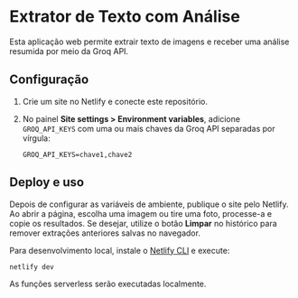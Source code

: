 # Extrator de Texto com Análise

Esta aplicação web permite extrair texto de imagens e receber uma análise resumida por meio da Groq API.

## Configuração

1. Crie um site no Netlify e conecte este repositório.
2. No painel **Site settings > Environment variables**, adicione `GROQ_API_KEYS` com uma ou mais chaves da Groq API separadas por vírgula:
   
   ```
   GROQ_API_KEYS=chave1,chave2
   ```

## Deploy e uso

Depois de configurar as variáveis de ambiente, publique o site pelo Netlify. Ao abrir a página, escolha uma imagem ou tire uma foto, processe-a e copie os resultados.
Se desejar, utilize o botão **Limpar** no histórico para remover extrações anteriores salvas no navegador.

Para desenvolvimento local, instale o [Netlify CLI](https://docs.netlify.com/cli/get-started/) e execute:

```bash
netlify dev
```

As funções serverless serão executadas localmente.
